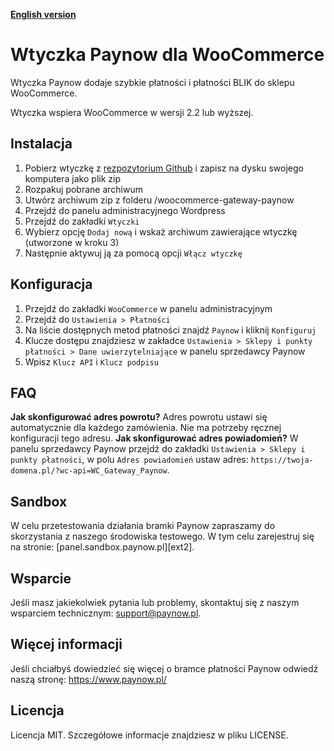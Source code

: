 [**English version**][ext0]
# Wtyczka Paynow dla WooCommerce

Wtyczka Paynow dodaje szybkie płatności i płatności BLIK do sklepu WooCommerce.

Wtyczka wspiera WooCommerce w wersji 2.2 lub wyższej.

## Instalacja
1. Pobierz  wtyczkę z [rezpozytorium Github][ext1] i zapisz na dysku swojego komputera jako plik zip
2. Rozpakuj pobrane archiwum
3. Utwórz archiwum zip z folderu /woocommerce-gateway-paynow
4. Przejdź do panelu administracyjnego Wordpress
5. Przejdź do zakładki `Wtyczki`
6. Wybierz opcję `Dodaj nową` i wskaż archiwum zawierające wtyczkę (utworzone w kroku 3)
7. Następnie aktywuj ją za pomocą opcji `Włącz wtyczkę`

## Konfiguracja
1. Przejdź do zakładki `WooCommerce` w panelu administracyjnym
2. Przejdź do `Ustawienia > Płatności`
3. Na liście dostępnych metod płatności znajdź `Paynow` i kliknij `Konfiguruj`
4. Klucze dostępu znajdziesz w zakładce `Ustawienia > Sklepy i punkty płatności > Dane uwierzytelniające` w panelu sprzedawcy Paynow
5. Wpisz `Klucz API` i `Klucz podpisu`

## FAQ
**Jak skonfigurować adres powrotu?**
Adres powrotu ustawi się automatycznie dla każdego zamówienia. Nie ma potrzeby ręcznej konfiguracji tego adresu.
**Jak skonfigurować adres powiadomień?**
W panelu sprzedawcy Paynow  przejdź do zakładki `Ustawienia > Sklepy i punkty płatności`, w polu `Adres powiadomień` ustaw adres:
`https://twoja-domena.pl/?wc-api=WC_Gateway_Paynow`.

## Sandbox
W celu przetestowania działania bramki Paynow zapraszamy do skorzystania z naszego środowiska testowego. W tym celu zarejestruj się na stronie: [panel.sandbox.paynow.pl][ext2]. 

## Wsparcie
Jeśli masz jakiekolwiek pytania lub problemy, skontaktuj się z naszym wsparciem technicznym: support@paynow.pl.

## Więcej informacji
Jeśli chciałbyś dowiedzieć się więcej o bramce płatności Paynow odwiedź naszą stronę: https://www.paynow.pl/

## Licencja
Licencja MIT. Szczegółowe informacje znajdziesz w pliku LICENSE.

[ext0]: README.EN.md
[ext1]: https://github.com/pay-now/paynow-woocommerce/releases/latest
